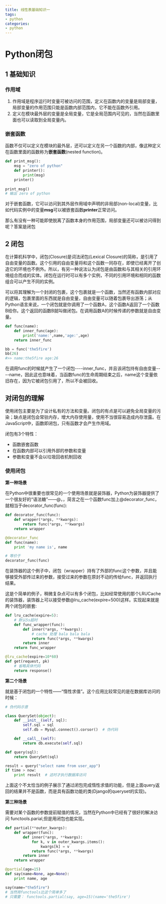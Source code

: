 ```yaml
---
title: 线性表基础知识一
tags:
- python
categories:
- python
---
```


# Python闭包

## 1 基础知识

### 作用域

1. 作用域是程序运行时变量可被访问的范围，定义在函数内的变量是局部变量，局部变量的作用范围只能是函数内部范围内，它不能在函数外引用。
2. 定义在模块最外层的变量是全局变量，它是全局范围内可见的，当然在函数里面也可以读取到全局变量内。

### 嵌套函数

函数不仅可以定义在模块的最外层，还可以定义在另一个函数的内部，像这种定义在函数里面的函数称为**嵌套函数**(nested function)。

```python
def print_msg():
    msg = "zero of python"
    def printer():
        print(msg)
    printer()
    
print_msg()
# 输出 zero of python
```

对于嵌套函数，它可以访问到其外层作用域中声明的非局部(non-local)变量，比如代码实例中的变量**msg**可以被嵌套函数**printer**正常访问。

那么有没有一种可能即使脱离了函数本身的作用范围，局部变量还可以被访问得到呢？答案是闭包

## 2 闭包

在计算机科学中，闭包(Closure)是词法闭包(Lexical Closure)的简称，是引用了自由变量的函数。这个引用的自由变量将和这个函数一同存在，即使已经离开了创造它的环境也不例外。所以，有另一种说法认为闭包是由函数和与其相关的引用环境组合而成的实体。闭包在运行时可以有多个实例，不同的引用环境和相同的函数组合可以产生不同的实例。

可以将其理解为一个封闭的包裹，这个包裹就是一个函数，当然还有函数内部对应的逻辑，包裹里面的东西就是自由变量，自由变量可以随着包裹导出游荡；从Python语言来说，一个闭包就是你调用了一个函数A，这个函数A返回了一个函数B给你。这个返回的函数B就叫做闭包。在调用函数A的时候传递的参数就是自由变量。

```python
def func(name):
    def inner_func(age):
        print('name:',name,'age:',age)
    return inner_func

bb = func('the5fire')
bb(26)
#>> name:the5fire age:26
```

在调用func的时候就产生了一个闭包----inner_func，并且该闭包持有自由变量----name，因此这也意味着，当函数func的生命周期结束之后，name这个变量依旧存在，因为它被闭包引用了，所以不会被回收。



## 对闭包的理解

使用闭包主要是为了设计私有的方法和变量。闭包的有点是可以避免全局变量的污染；缺点是闭包会常驻内存，增大内存使用量，使用不当很容易造成内存泄露。在JavaScript中，函数即闭包，只有函数才会产生作用域。

闭包有3个特性：

* 函数嵌套函数
* 在函数内部可以引用外部的参数和变量
* 参数和变量不会以垃圾回收机制回收



### 使用闭包

**第一种场景**

在Python中很重要也很常见的一个使用场景就是装饰器，Python为装饰器提供了一个很友好的“语法糖”——@，，简言之在一个函数func加上@decorator_func，就相当于decorator_func(func):

```python
def decorator_func(func):
    def wrapper(*args, **kwargs):
        return func(*args, **kwargs)
    return wrapper

@decorator_func
def func(name):
    print 'my name is', name

# 等价于
decorator_func(func)
```

在装饰器的这个例子中，闭包（wrapper）持有了外部的func这个参数，并且能够接受外部传过来的参数，接受过来的参数在原封不动的传给func，并返回执行结果。



这是个简单的例子，稍微复杂点可以有多个闭包，比如经常使用的那个LRUCache的装饰器，装饰器上可以接受参数@lru_cache(expire=500)这样。实现起来就是两个闭包的嵌套:

```python
def lru_cache(expire=5):
    # 默认5s超时
    def func_wrapper(func):
        def inner(*args, **kwargs):
            # cache 处理 bala bala bala
            return func(*args, **kwargs)
        return inner
    return func_wrapper

@lru_cache(expire=10*60)
def get(request, pk)
    # 省略具体代码
    return response()
```

**第二个场景**

就是基于闭包的一个特性——“惰性求值”。这个应用比较常见的是在数据库访问的时候：

```python
# 伪代码示意

class QuerySet(object):
    def __init__(self, sql):
        self.sql = sql
        self.db = Mysql.connect().corsor()  # 伪代码

    def __call__(self):
        return db.execute(self.sql)

def query(sql):
    return QuerySet(sql)

result = query("select name from user_app")
if time > now:
    print result  # 这时才执行数据库访问
```

上面这个不太恰当的例子展示了通过闭包完成惰性求值的功能，但是上面query返回的结果并不是函数，而是具有函数功能的类(Django的queryset的实现)。

**第三种场景**

需要对某个函数的参数提前赋值的情况，当然在Python中已经有了很好的解决访问 functools.parial,但是用闭包也能实现。

```python
def partial(**outer_kwargs):
    def wrapper(func):
        def inner(*args, **kwargs):
            for k, v in outer_kwargs.items():
                kwargs[k] = v
            return func(*args, **kwargs)
        return inner
    return wrapper

@partial(age=15)
def say(name=None, age=None):
    print name, age

say(name="the5fire")
# 当然用functools比这个简单多了
# 只需要： functools.partial(say, age=15)(name='the5fire')
```

